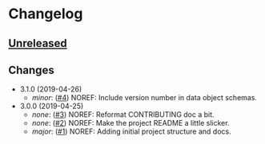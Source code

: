 # Changelog

## [Unreleased]
[Unreleased]: https://github.com/virtru/saas-gateway/compare/master...HEAD

## Changes
* 3.1.0 (2019-04-26)
  * _minor_: ([#4](https://github.com/virtru/tdf3-spec/pull/4))
    NOREF: Include version number in data object schemas.
* 3.0.0 (2019-04-25)
  * _none_: ([#3](https://github.com/virtru/tdf3-spec/pull/3))
    NOREF: Reformat CONTRIBUTING doc a bit.
  * _none_: ([#2](https://github.com/virtru/tdf3-spec/pull/2))
    NOREF: Make the project README a little slicker.
  * _major_: ([#1](https://github.com/virtru/tdf3-spec/pull/1))
    NOREF: Adding initial project structure and docs.
